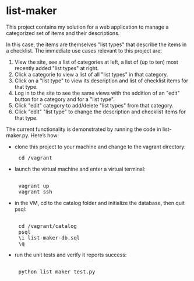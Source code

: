 list-maker
=============

This project contains my solution for a web application to manage a categorized set of items and their descriptions.

In this case, the items are themselves "list types" that describe the items in a checklist.  The immediate use cases
relevant to this project are:
1) View the site, see a list of categories at left, a list of (up to ten) most recently added "list types" at right.
2) Click a categorie to view a list of all "list types" in that category.
3) Click on a "list type" to view its description and list of checklist items for that type.
4) Log in to the site to see the same views with the addition of an "edit" button for a category and for a "list type".
5) Click "edit" category to add/delete "list types" from that category.
6) Click "edit" "list type" to change the description and checklist items for that type.

The current functionality is demonstrated by running the code in list-maker.py.  Here’s how:

- clone this project to your machine and change to the vagrant directory:
<pre>
    cd /vagrant
</pre>
- launch the virtual machine and enter a virtual terminal:
<pre>    
    vagrant up
    vagrant ssh
</pre>
- in the VM, cd to the catalog folder and initialize the database, then quit psql:
<pre>    
    cd /vagrant/catalog
    psql
    \i list-maker-db.sql
    \q
</pre>
- run the unit tests and verify it reports success:
<pre>    
    python list_maker_test.py
</pre>

